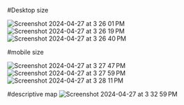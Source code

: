 #Desktop size 

![Screenshot 2024-04-27 at 3 26 01 PM](https://github.com/Lina18032/Epau__Bib/assets/151273359/e3ba57ae-01d9-49af-8901-9aec3107d550)
![Screenshot 2024-04-27 at 3 26 19 PM](https://github.com/Lina18032/Epau__Bib/assets/151273359/a6a71814-a80d-4c22-8c39-1d554f7056e3)
![Screenshot 2024-04-27 at 3 26 40 PM](https://github.com/Lina18032/Epau__Bib/assets/151273359/0e9ff2e7-fccf-4a1e-bdf8-a738b76a2ab8)

#mobile size 

![Screenshot 2024-04-27 at 3 27 47 PM](https://github.com/Lina18032/Epau__Bib/assets/151273359/15b9de00-a92a-48f8-adb8-7515f1bdfcc4)
![Screenshot 2024-04-27 at 3 27 59 PM](https://github.com/Lina18032/Epau__Bib/assets/151273359/d9f710fe-e19c-4ff0-82d9-ef2e95fc3118)
![Screenshot 2024-04-27 at 3 28 11 PM](https://github.com/Lina18032/Epau__Bib/assets/151273359/4184f60b-3160-4720-bf49-7f5828d7ddea)

#descriptive map 
![Screenshot 2024-04-27 at 3 32 59 PM](https://github.com/Lina18032/Epau__Bib/assets/151273359/2b468b17-8fe6-4ea8-9ea7-11811c222e4e)
